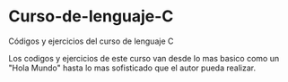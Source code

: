 # Curso-de-lenguaje-C
Códigos y ejercicios del curso de lenguaje C

Los codigos y ejercicios de este curso van desde lo mas basico como un "Hola Mundo" hasta lo mas sofisticado que el autor pueda realizar. 
